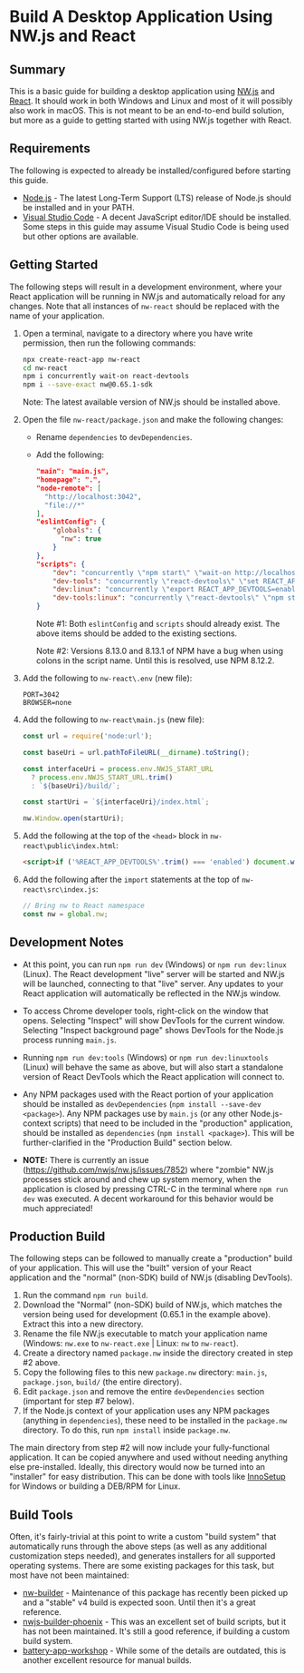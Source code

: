# Build A Desktop Application Using NW.js and React

## Summary
This is a basic guide for building a desktop application using <a href="https://nwjs.io/">NW.js</a> and <a href="https://reactjs.org/">React</a>.
It should work in both Windows and Linux and most of it will possibly also work in macOS. This is not meant to be an end-to-end build solution, but more
as a guide to getting started with using NW.js together with React.

## Requirements
The following is expected to already be installed/configured before starting this guide.
- <a target="_blank" href="https://nodejs.org/">Node.js</a> - The latest Long-Term Support (LTS) release of Node.js should be installed and in your <span class="code">PATH</span>.
- <a target="_blank" href="https://code.visualstudio.com/">Visual Studio Code</a> - A decent JavaScript editor/IDE should be installed. Some steps in this guide may assume Visual Studio Code is being used but other options are available.

## Getting Started
The following steps will result in a development environment, where your React application will be running in NW.js and automatically reload for any changes. Note that all instances of `nw-react` should be replaced with the name of your application.

1. Open a terminal, navigate to a directory where you have write permission, then run the following commands:

    ```sh
    npx create-react-app nw-react
    cd nw-react
    npm i concurrently wait-on react-devtools
    npm i --save-exact nw@0.65.1-sdk
    ```

    Note: The latest available version of NW.js should be installed above.

2. Open the file `nw-react/package.json` and make the following changes:
    - Rename `dependencies` to `devDependencies`.
    - Add the following:
        ```json
        "main": "main.js",
        "homepage": ".",
        "node-remote": [
          "http://localhost:3042",
          "file://*"
        ],
        "eslintConfig": {
            "globals": {
              "nw": true
            }
        },
        "scripts": {
            "dev": "concurrently \"npm start\" \"wait-on http://localhost:3042 && set NWJS_START_URL=http://localhost:3042 && nw --enable-logging=stderr .\"",
            "dev-tools": "concurrently \"react-devtools\" \"set REACT_APP_DEVTOOLS=enabled && npm start\" \"wait-on http://localhost:3042 && set NWJS_START_URL=http://localhost:3042 && nw --enable-logging=stderr .\"",
            "dev:linux": "concurrently \"export REACT_APP_DEVTOOLS=enabled; npm start\" \"wait-on http://localhost:3042 && export NWJS_START_URL=http://localhost:3042; nw --enable-logging=stderr --remote-debugging-port=3043 .\"",
            "dev-tools:linux": "concurrently \"react-devtools\" \"npm start\" \"wait-on http://localhost:3042 && export NWJS_START_URL=http://localhost:3042; nw --enable-logging=stderr .\"",
        }
        ```
        Note #1: Both `eslintConfig` and `scripts` should already exist. The above items should be added to the existing sections.

        Note #2: Versions 8.13.0 and 8.13.1 of NPM have a bug when using colons in the script name. Until this is resolved, use NPM 8.12.2.

3. Add the following to `nw-react\.env` (new file):
    ```
    PORT=3042
    BROWSER=none
    ```

4. Add the following to `nw-react\main.js` (new file):
    ```js
    const url = require('node:url');

    const baseUri = url.pathToFileURL(__dirname).toString();

    const interfaceUri = process.env.NWJS_START_URL
      ? process.env.NWJS_START_URL.trim()
      : `${baseUri}/build/`;

    const startUri = `${interfaceUri}/index.html`;

    nw.Window.open(startUri);
    ```

5. Add the following at the top of the `<head>` block in `nw-react\public\index.html`:
    ```html
    <script>if ('%REACT_APP_DEVTOOLS%'.trim() === 'enabled') document.write('<script src="http:\/\/localhost:8097"><\/script>')</script>
    ```

6. Add the following after the `import` statements at the top of `nw-react\src\index.js`:
    ```js
    // Bring nw to React namespace
    const nw = global.nw;
    ```

## Development Notes
- At this point, you can run `npm run dev` (Windows) or `npm run dev:linux` (Linux). The React development "live" server will be started and NW.js will be launched, connecting to that "live" server. Any updates to your React application will automatically be reflected in the NW.js window.

- To access Chrome developer tools, right-click on the window that opens. Selecting "Inspect" will show DevTools for the current window. Selecting "Inspect background page" shows DevTools for the Node.js process running `main.js`.

- Running `npm run dev:tools` (Windows) or `npm run dev:linuxtools` (Linux) will behave the same as above, but will also start a standalone version of React DevTools which the React application will connect to.

- Any NPM packages used with the React portion of your application should be installed as `devDependencies` (`npm install --save-dev <package>`). Any NPM packages use by `main.js` (or any other Node.js-context scripts) that need to be included in the "production" application, should be installed as `dependencies` (`npm install <package>`). This will be further-clarified in the "Production Build" section below.

- **NOTE:** There is currently an issue (https://github.com/nwjs/nw.js/issues/7852) where "zombie" NW.js processes stick around and chew up system memory, when the application is closed by pressing CTRL-C in the terminal where `npm run dev` was executed. A decent workaround for this behavior would be much appreciated!

## Production Build
The following steps can be followed to manually create a "production" build of your application. This will use the "built" version of your React application and the "normal" (non-SDK) build of NW.js (disabling DevTools).

1. Run the command `npm run build`.
2. Download the "Normal" (non-SDK) build of NW.js, which matches the version being used for development (0.65.1 in the example above). Extract this into a new directory.
3. Rename the file NW.js executable to match your application name (Windows: `nw.exe` to `nw-react.exe` | Linux: `nw` to `nw-react`).
4. Create a directory named `package.nw` inside the directory created in step #2 above.
5. Copy the following files to this new `package.nw` directory: `main.js`, `package.json`, `build/` (the entire directory).
6. Edit `package.json` and remove the entire `devDependencies` section (important for step #7 below).
7. If the Node.js context of your application uses any NPM packages (anything in `dependencies`), these need to be installed in the `package.nw` directory. To do this, run `npm install` inside `package.nw`.

The main directory from step #2 will now include your fully-functional application. It can be copied anywhere and used without needing anything else pre-installed. Ideally, this directory would now be turned into an "installer" for easy distribution. This can be done with tools like <a href="https://jrsoftware.org/isinfo.php">InnoSetup</a> for Windows or building a DEB/RPM for Linux.

## Build Tools
Often, it's fairly-trivial at this point to write a custom "build system" that automatically runs through the above steps (as well as any additional customization steps needed), and generates installers for all supported operating systems. There are some existing packages for this task, but most have not been maintained:
- <a href="https://www.npmjs.com/package/nw-builder">nw-builder</a> - Maintenance of this package has recently been picked up and a "stable" v4 build is expected soon. Until then it's a great reference.
- <a href="https://www.npmjs.com/package/nwjs-builder-phoenix">nwjs-builder-phoenix</a> - This was an excellent set of build scripts, but it has not been maintained. It's still a good reference, if building a custom build system.
- <a href="https://gitlab.com/TheJaredWilcurt/battery-app-workshop#packaging-your-app-for-distribution">battery-app-workshop</a> - While some of the details are outdated, this is another excellent resource for manual builds.
